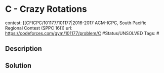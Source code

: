 # C - Crazy Rotations

contest: [[CFICPC/101177/101177|2016-2017 ACM-ICPC, South Pacific Regional Contest (SPPC 16)]]
url: https://codeforces.com/gym/101177/problem/C
#Status/UNSOLVED
Tags: #

## Description

## Solution

